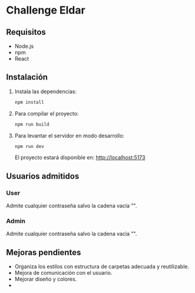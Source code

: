 
# Challenge Eldar

## Requisitos

- Node.js
- npm
- React


## Instalación

1. Instala las dependencias:
   ```bash
   npm install
   ```

2. Para compilar el proyecto:
   ```bash
   npm run build
   ```

3. Para levantar el servidor en modo desarrollo:
   ```bash
   npm run dev
   ```

   El proyecto estará disponible en: [http://localhost:5173](http://localhost:5173)


## Usuarios admitidos
### User
Admite cualquier contraseña salvo la cadena vacía "".

### Admin
Admite cualquier contraseña salvo la cadena vacía "".

## Mejoras pendientes 
* Organiza los estilos con estructura de carpetas adecuada y reutilizable.
* Mejora de comunicación con el usuario.
* Mejorar diseño y colores.
* 